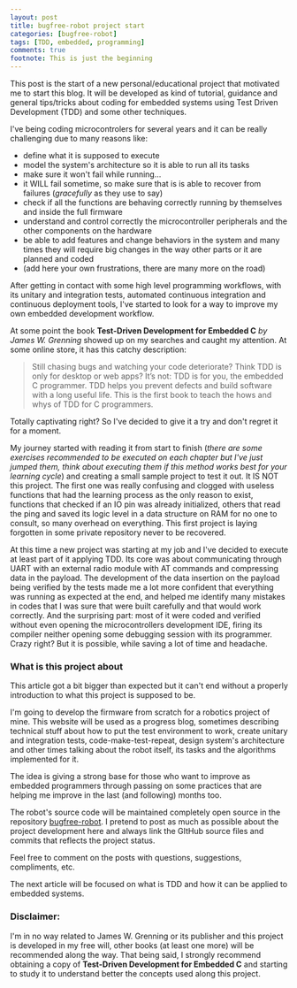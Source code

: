 ```yaml
---
layout: post
title: bugfree-robot project start
categories: [bugfree-robot]
tags: [TDD, embedded, programming]
comments: true
footnote: This is just the beginning
---
```



This post is the start of a new personal/educational project that motivated me to start this blog. It will be developed as kind of tutorial, guidance and general tips/tricks about coding for embedded systems using Test Driven Development (TDD) and some other techniques. 

I've being coding microcontrolers for several years and it can be really challenging due to many reasons like:
- define what it is supposed to execute
- model the system's architecture so it is able to run all its tasks
- make sure it won't fail while running... 
- it WILL fail sometime, so make sure that is is able to recover from failures (_gracefully_ as they use to say)
- check if all the functions are behaving correctly running by themselves and inside the full firmware
- understand and control correctly the microcontroller peripherals and the other components on the hardware
- be able to add features and change behaviors in the system and many times they will require big changes in the way other parts or it are planned and coded
- (add here your own frustrations, there are many more on the road)

<!--more-->

After getting in contact with some high level programming workflows, with its unitary and integration tests, automated continuous integration and continuous deployment tools, I've started to look for a way to improve my own embedded development workflow. 

At some point the book **Test-Driven Development for Embedded C** _by James W. Grenning_ showed up on my searches and caught my attention. At some online store, it has this catchy description:

> Still chasing bugs and watching your code deteriorate? Think TDD is only for desktop or web apps? It’s not: TDD is for you, the embedded C programmer. TDD helps you prevent defects and build software with a long useful life. This is the first book to teach the hows and whys of TDD for C programmers.

Totally captivating right? So I've decided to give it a try and don't regret it for a moment. 

My journey started with reading it from start to finish (_there are some exercises recommended to be executed on each chapter but I've just jumped them, think about executing them if this method works best for your learning cycle_) and creating a small sample project to test it out. It IS NOT this project. The first one was really confusing and clogged with useless functions that had the learning process as the only reason to exist, functions that checked if an IO pin was already initialized, others that read the ping and saved its logic level in a data structure on RAM for no one to consult, so many overhead on everything. This first project is laying forgotten in some private repository never to be recovered. 

At this time a new project was starting at my job and I've decided to execute at least part of it applying TDD. Its core was about communicating through UART with an external radio module with AT commands and compressing data in the payload. The development of the data insertion on the payload being verified by the tests made me a lot more confident that everything was running as expected at the end, and helped me identify many mistakes in codes that I was sure that were built carefully and that would work correctly. And the surprising part: most of it were coded and verified without even opening the microcontrollers development IDE, firing its compiler neither opening some debugging session with its programmer. Crazy right? But it is possible, while saving a lot of time and headache. 

### What is this project about
This article got a bit bigger than expected but it can't end without a properly introduction to what this project is supposed to be. 

I'm going to develop the firmware from scratch for a robotics project of mine. This website will be used as a progress blog, sometimes describing technical stuff about how to put the test environment to work, create unitary and integration tests, code-make-test-repeat, design system's architecture and other times talking about the robot itself, its tasks and the algorithms implemented for it. 

The idea is giving a strong base for those who want to improve as embedded programmers through passing on some practices that are helping me improve in the last (and following) months too. 


The robot's source code will be maintained completely open source in the repository [bugfree-robot](https://github.com/matheusmbar/bugfree_robot). I pretend to post as much as possible about the project development here and always link the GItHub source files and commits that reflects the project status. 

Feel free to comment on the posts with questions, suggestions, compliments, etc.  

The next article will be focused on what is TDD and how it can be applied to embedded systems. 

### Disclaimer: 
I'm in no way related to James W. Grenning or its publisher and this project is developed in my free will, other books (at least one more) will be recommended along the way. That being said, I strongly recommend obtaining a copy of **Test-Driven Development for Embedded C** and starting to study it to understand better the concepts used along this project. 
